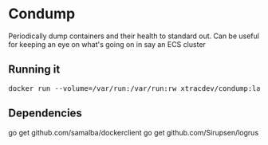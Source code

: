 # Condump

Periodically dump containers and their health to standard out. Can be
useful for keeping an eye on what's going on in say an ECS cluster

## Running it

<pre>
docker run --volume=/var/run:/var/run:rw xtracdev/condump:latest
</pre>

## Dependencies

go get github.com/samalba/dockerclient
go get github.com/Sirupsen/logrus
